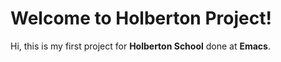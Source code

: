 # Welcome to Holberton Project!

Hi, this is my first project for **Holberton School** done at **Emacs**.